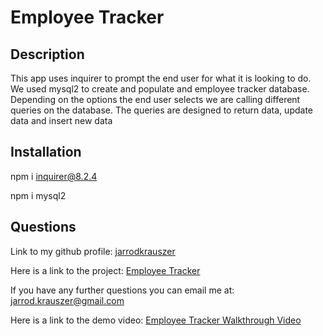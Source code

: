 # Employee Tracker

## Description
  
This app uses inquirer to prompt the end user for what it is looking to do.  We used mysql2 to create and populate and employee tracker database.  Depending on the options the end user selects we are calling different queries on the database.  The queries are designed to return data, update data and insert new data

## Installation

npm i inquirer@8.2.4

npm i mysql2

 ## Questions

Link to my github profile: [jarrodkrauszer](https://github.com/jarrodkrauszer)

Here is a link to the project: [Employee Tracker](https://github.com/jarrodkrauszer/employee_tracker)
  
If you have any further questions you can email me at: [jarrod.krauszer@gmail.com](jarrod.krauszer@gmail.com)

Here is a link to the demo video: [Employee Tracker Walkthrough Video](https://youtu.be/bWkCX6FJ8a4)